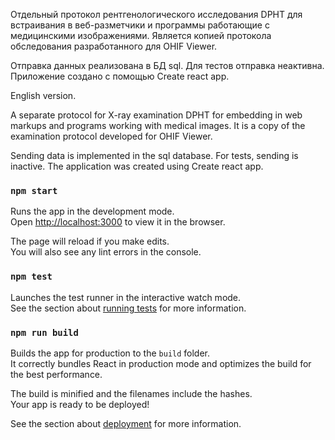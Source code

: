 Отдельный протокол рентгенологического исследования DPHT для встраивания в веб-разметчики и программы работающие с медицинскими изображениями. 
Является копией протокола обследования разработанного для OHIF Viewer.

Отправка данных реализована в БД sql. Для тестов отправка неактивна.
Приложение создано с помощью Create react app.

English version.

A separate protocol for X-ray examination DPHT for embedding in web markups and programs working with medical images.
It is a copy of the examination protocol developed for OHIF Viewer.

Sending data is implemented in the sql database. For tests, sending is inactive.
The application was created using Create react app.

### `npm start`

Runs the app in the development mode.\
Open [http://localhost:3000](http://localhost:3000) to view it in the browser.

The page will reload if you make edits.\
You will also see any lint errors in the console.

### `npm test`

Launches the test runner in the interactive watch mode.\
See the section about [running tests](https://facebook.github.io/create-react-app/docs/running-tests) for more information.

### `npm run build`

Builds the app for production to the `build` folder.\
It correctly bundles React in production mode and optimizes the build for the best performance.

The build is minified and the filenames include the hashes.\
Your app is ready to be deployed!

See the section about [deployment](https://facebook.github.io/create-react-app/docs/deployment) for more information.